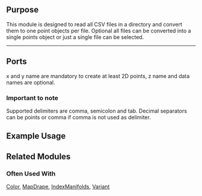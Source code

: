 [headline]:<>

## Purpose

This module is designed to read all CSV files in a directory and convert them to one point objects per file. Optional all files can be converted into a single points object or just a single file can be selected.





---

## Ports
[moduleHtml]:<>

[parameters]:<>

x and y name are mandatory to create at least 2D points, z name and data names are optional.

### Important to note
Supported delimiters are comma, semicolon and tab. Decimal separators can be points or comma if comma is not used as delimiter.


## Example Usage

## Related Modules

### Often Used With

[Color](), [MapDrape](), [IndexManifolds](), [Variant]()
